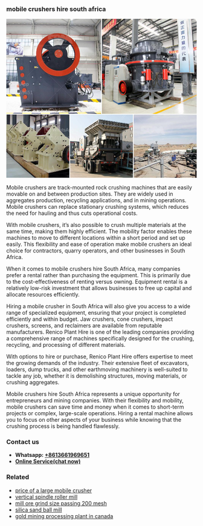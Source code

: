 <h3>mobile crushers hire south africa</h3><img src='1708498110.jpg' alt=''><p>Mobile crushers are track-mounted rock crushing machines that are easily movable on and between production sites. They are widely used in aggregates production, recycling applications, and in mining operations. Mobile crushers can replace stationary crushing systems, which reduces the need for hauling and thus cuts operational costs.</p><p>With mobile crushers, it’s also possible to crush multiple materials at the same time, making them highly efficient. The mobility factor enables these machines to move to different locations within a short period and set up easily. This flexibility and ease of operation make mobile crushers an ideal choice for contractors, quarry operators, and other businesses in South Africa.</p><p>When it comes to mobile crushers hire South Africa, many companies prefer a rental rather than purchasing the equipment. This is primarily due to the cost-effectiveness of renting versus owning. Equipment rental is a relatively low-risk investment that allows businesses to free up capital and allocate resources efficiently.</p><p>Hiring a mobile crusher in South Africa will also give you access to a wide range of specialized equipment, ensuring that your project is completed efficiently and within budget. Jaw crushers, cone crushers, impact crushers, screens, and reclaimers are available from reputable manufacturers. Renico Plant Hire is one of the leading companies providing a comprehensive range of machines specifically designed for the crushing, recycling, and processing of different materials.</p><p>With options to hire or purchase, Renico Plant Hire offers expertise to meet the growing demands of the industry. Their extensive fleet of excavators, loaders, dump trucks, and other earthmoving machinery is well-suited to tackle any job, whether it is demolishing structures, moving materials, or crushing aggregates.</p><p>Mobile crushers hire South Africa represents a unique opportunity for entrepreneurs and mining companies. With their flexibility and mobility, mobile crushers can save time and money when it comes to short-term projects or complex, large-scale operations. Hiring a rental machine allows you to focus on other aspects of your business while knowing that the crushing process is being handled flawlessly.</p><h3>Contact us</h3><ul><li><strong>Whatsapp:&nbsp;<a href="https://wa.me/8613661969651">+8613661969651</a></strong></li><li><a href="https://swt.shibang-china.com/?git&amp;zhl&amp;mobile crushers hire south africa"><strong>Online Service(chat now)</strong></a></li></ul><h3>Related</h3><ul><li><a href='price of a large mobile crusher.md'>price of a large mobile crusher</a></li><li><a href='vertical spindle roller mill.md'>vertical spindle roller mill</a></li><li><a href='mill ore grind size passing 200 mesh.md'>mill ore grind size passing 200 mesh</a></li><li><a href='silica sand ball mill.md'>silica sand ball mill</a></li><li><a href='gold mining processing plant in canada.md'>gold mining processing plant in canada</a></li></ul>